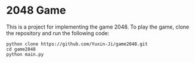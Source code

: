 # 2048 Game

This is a project for implementing the game 2048. 
To play the game, clone the repository and run the following code:
```
python clone https://github.com/Yuxin-Ji/game2048.git
cd game2048
python main.py
```
